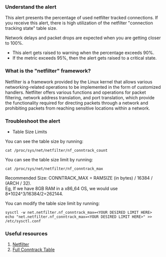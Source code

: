 ### Understand the alert

This alert presents the percentage of used netfilter tracked connections. If you receive this alert, there is high utilization of the netfilter "connection tracking state" table size.

Network delays and packet drops are expected when you are getting closer to 100%.

- This alert gets raised to warning when the percentage exceeds 90%.
- If the metric exceeds 95%, then the alert gets raised to a critical state.

### What is the "netfilter" framework?

Netfilter is a framework provided by the Linux kernel that allows various networking-related operations to be implemented in the form of customized handlers. Netfilter offers various functions and operations for packet filtering, network address translation, and port translation, which provide the functionality required for directing packets through a network and prohibiting packets from reaching sensitive locations within a network.

### Troubleshoot the alert

- Table Size Limits

You can see the table size by running:

```
cat /proc/sys/net/netfilter/nf_conntrack_count
```

You can see the table size limit by running:

```
cat /proc/sys/net/netfilter/nf_conntrack_max
```

Recommended Size: CONNTRACK_MAX = RAMSIZE (in bytes) / 16384 / (ARCH / 32).  
Eg, If we have 8GB RAM in a x86_64 OS, we would use 8*1024^3/16384/2=262144.

You can modify the table size limit by running:

```
sysctl -w net.netfilter.nf_conntrack_max=<YOUR DESIRED LIMIT HERE>
echo "net.netfilter.nf_conntrack_max=<YOUR DESIRED LIMIT HERE>" >> /etc/sysctl.conf
```

</details>


### Useful resources

1. [Netfilter](https://en.wikipedia.org/wiki/Netfilter)
2. [Full Conntrack Table](https://morganwu277.github.io/2018/05/26/Solve-production-issue-of-nf-conntrack-table-full-dropping-packet/)
